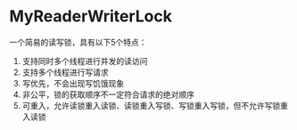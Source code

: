 # MyReaderWriterLock

一个简易的读写锁，具有以下5个特点：
1. 支持同时多个线程进行并发的读访问
2. 支持多个线程进行写请求
3. 写优先，不会出现写饥饿现象
4. 非公平，锁的获取顺序不一定符合请求的绝对顺序
5. 可重入，允许读锁重入读锁、读锁重入写锁、写锁重入写锁，但不允许写锁重入读锁
